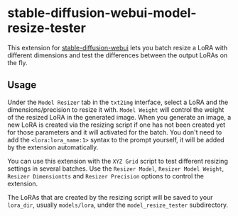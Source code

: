 # stable-diffusion-webui-model-resize-tester

This extension for [stable-diffusion-webui](https://github.com/AUTOMATIC1111/stable-diffusion-webui) lets you batch resize a LoRA with different dimensions and test the differences between the output LoRAs on the fly.

## Usage

Under the `Model Resizer` tab in the `txt2img` interface, select a LoRA and the dimensions/precision to resize it with. `Model Weight` will control the weight of the resized LoRA in the generated image. When you generate an image, a new LoRA is created via the resizing script if one has not been created yet for those parameters and it will activated for the batch. You don't need to add the `<lora:lora_name:1>` syntax to the prompt yourself, it will be added by the extension automatically.

You can use this extension with the `XYZ Grid` script to test different resizing settings in several batches. Use the `Resizer Model`, `Resizer Model Weight`, `Resizer Dimensiontts` and `Resizer Precision` options to control the extension.

The LoRAs that are created by the resizing script will be saved to your `lora_dir`, usually `models/lora`, under the `model_resize_tester` subdirectory.

